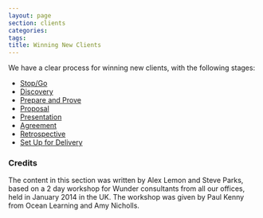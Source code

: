 ```yaml
---
layout: page
section: clients
categories:
tags:
title: Winning New Clients
---
```



We have a clear process for winning new clients, with the following stages:

- [Stop/Go](/working-with-clients/winning-new-clients/winning-clients-stop-go)
- [Discovery](/working-with-clients/winning-new-clients/winning-clients-discovery)
- [Prepare and Prove](/working-with-clients/winning-new-clients/winning-clients-prepare-prove)
- [Proposal](/working-with-clients/winning-new-clients/winning-clients-proposal)
- [Presentation](/working-with-clients/winning-new-clients/winning-clients-presentation)
- [Agreement](/working-with-clients/winning-new-clients/winning-clients-agreement)
- [Retrospective](/working-with-clients/winning-new-clients/winning-clients-retrospective)
- [Set Up for Delivery](/working-with-clients//winning-new-clientswinning-clients-setup)


### Credits
The content in this section was written by Alex Lemon and Steve Parks, based on a 2 day workshop for Wunder consultants from all our offices, held in January 2014 in the UK. The workshop was given by Paul Kenny from Ocean Learning and Amy Nicholls.
